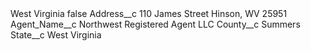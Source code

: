 <?xml version="1.0" encoding="UTF-8"?>
<CustomMetadata xmlns="http://soap.sforce.com/2006/04/metadata" xmlns:xsi="http://www.w3.org/2001/XMLSchema-instance" xmlns:xsd="http://www.w3.org/2001/XMLSchema">
    <label>West Virginia</label>
    <protected>false</protected>
    <values>
        <field>Address__c</field>
        <value xsi:type="xsd:string">110 James Street
Hinson, WV 25951</value>
    </values>
    <values>
        <field>Agent_Name__c</field>
        <value xsi:type="xsd:string">Northwest Registered Agent LLC</value>
    </values>
    <values>
        <field>County__c</field>
        <value xsi:type="xsd:string">Summers</value>
    </values>
    <values>
        <field>State__c</field>
        <value xsi:type="xsd:string">West Virginia</value>
    </values>
</CustomMetadata>
